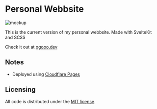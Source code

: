 # Personal Webbsite
![mockup](https://i.imgur.com/EjZvZbu.png)

This is the current version of my personal webbsite. Made with SvelteKit and SCSS 

Check it out at [ogooo.dev](https://ogooo.dev/)

## Notes
* Deployed using [Cloudflare Pages](https://pages.dev/)

## Licensing
All code is distributed under the [MIT license](LICENSE).  